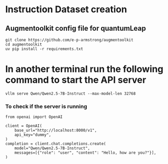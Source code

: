 # Instruction Dataset creation

##  Augmentoolkit config file for quantumLeap
```
git clone https://github.com/e-p-armstrong/augmentoolkit
cd augmentoolkit
uv pip install -r requirements.txt
```


# In another terminal run the following command to start the API server
```
vllm serve Qwen/Qwen2.5-7B-Instruct --max-model-len 32768
```

### To check if the server is running
```
from openai import OpenAI

client = OpenAI(
    base_url="http://localhost:8000/v1",
    api_key="dummy",
)
completion = client.chat.completions.create(
    model="Qwen/Qwen2.5-7B-Instruct",
    messages=[{"role": "user", "content": "Hello, how are you?"}],
)
```








